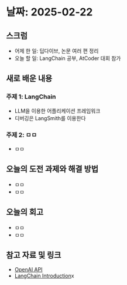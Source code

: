 # 날짜: 2025-02-22

## 스크럼
- 어제 한 일: 딥다이브, 논문 여러 편 정리
- 오늘 할 일: LangChain 공부, AtCoder 대회 참가

## 새로 배운 내용
### 주제 1: LangChain
- LLM을 이용한 어플리케이션 프레임워크
- 디버깅은 LangSmith를 이용한다

### 주제 2: ㅁㅁ
- ㅁㅁ

## 오늘의 도전 과제와 해결 방법
- ㅁㅁ
- ㅁㅁ

## 오늘의 회고
- ㅁㅁ
- ㅁㅁ

## 참고 자료 및 링크
- [OpenAI API](https://platform.openai.com/docs/overview)
- [LangChain Introduction](https://python.langchain.com/docs/introduction/#tutorials)x

